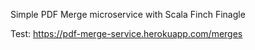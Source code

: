 Simple PDF Merge microservice with Scala Finch Finagle

Test: https://pdf-merge-service.herokuapp.com/merges
